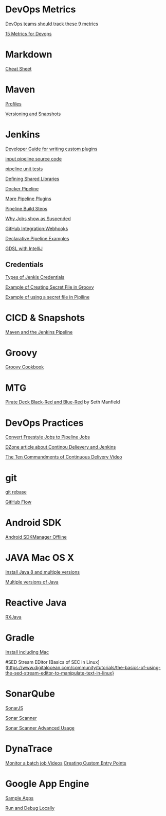 # DevOps Metrics
[DevOps teams should track these 9 metrics](https://www.datical.com/blog/9-metrics-devops-teams-tracking/)

[15 Metrics for Devops](https://stackify.com/15-metrics-for-devops-success/)

# Markdown 

[Cheat Sheet](https://github.com/adam-p/markdown-here/wiki/Markdown-Cheatsheet)

# Maven 

[Profiles](http://maven.apache.org/guides/introduction/introduction-to-profiles.html)

[Versioning and Snapshots](http://kylelieber.com/2012/06/maven-versioning-strategy/)

# Jenkins
[Developer Guide for writing custom plugins](https://jenkins.io/doc/developer/plugin-development/pipeline-integration/)

[input pipeline source code](https://github.com/jenkinsci/pipeline-input-step-plugin/tree/master/src/main/resources/org/jenkinsci/plugins/workflow/support/steps/input/InputStep)

[pipeline unit tests](https://github.com/lesfurets/JenkinsPipelineUnit)

[Defining Shared Libraries](https://jenkins.io/doc/book/pipeline/shared-libraries/)

[Docker Pipeline](https://jenkins.io/doc/book/pipeline/docker/)

[More Pipeline Plugins](https://plugins.jenkins.io/workflow-aggregator)

[Pipeline Build Steps](https://jenkins.io/doc/pipeline/steps/pipeline-build-step/)

[Why Jobs show as Suspended](https://support.cloudbees.com/hc/en-us/articles/204690520-Why-do-agents-show-as-suspended-while-jobs-wait-in-the-queue-)

[GitHub Integration:Webhooks](https://support.cloudbees.com/hc/en-us/articles/224543927-GitHub-Integration-Webhooks)

[Declarative Pipeline Examples](https://github.com/jenkinsci/pipeline-examples/tree/master/declarative-examples/simple-examples)

[GDSL with IntelliJ](https://gist.github.com/arehmandev/736daba40a3e1ef1fbe939c6674d7da8)

## Credentials
[Types of Jenkis Credentials](https://support.cloudbees.com/hc/en-us/articles/203802500-Injecting-Secrets-into-Jenkins-Build-Jobs)

[Example of Creating Secret File in Groovy](https://gist.github.com/jdennaho/92c66f7880a5ba9c39d090e6b5a52e37)

[Example of using a secret file in Pipiline](https://jenkins.io/doc/pipeline/steps/credentials-binding/)

# CICD & Snapshots
[Maven and the Jenkins Pipeline](https://www.cloudbees.com/blog/new-way-do-continuous-delivery-maven-and-jenkins-pipeline)

# Groovy
[Groovy Cookbook](http://grails.asia/groovy-map-tutorial)

# MTG

[Pirate Deck  Black-Red and Blue-Red](http://magic.tcgplayer.com/db/article.asp?ID=14175&writer=Seth+Manfield&articledate=9-20-2017) by Seth Manfield

# DevOps Practices

[Convert Freestyle Jobs to Pipeline Jobs](http://join.cloudbees.com/e/272242/enkins-jobs-to-coded-pipeline-/78l59/67567434)

[DZone article about Continou Delievery and Jenkins](https://dzone.com/articles/jenkins-pipeline-for-continuous-delivery-and-deplo)

[The Ten Commandments of Continuous Delivery Video](http://join.cloudbees.com/e/272242/watch-v-fD3P51Yv6so/78l7f/67567434)

# git
[git rebase](http://think-like-a-git.net/sections/rebase-from-the-ground-up/using-git-cherry-pick-to-simulate-git-rebase.html)

[GitHub Flow](http://scottchacon.com/2011/08/31/github-flow.html)

# Android SDK
[Android SDKManager Offline](https://androidsdkoffline.blogspot.com/p/android-sdk-build-tools.html)

# JAVA Mac OS X 
[Install Java 8 and multiple versions](https://docs.oracle.com/javase/8/docs/technotes/guides/install/mac_jdk.html)

[Multiple versions of Java](https://dzone.com/articles/multiple-versions-java-os-x)

# Reactive Java 
[RXJava](https://github.com/ReactiveX/RxJava)

# Gradle 
[Install including Mac](https://gradle.org/install/)

#SED Stream EDitor
[Basics of SEC in Linux](https://www.digitalocean.com/community/tutorials/the-basics-of-using-the-sed-stream-editor-to-manipulate-text-in-linux}

# SonarQube 
[SonarJS](https://docs.sonarqube.org/display/PLUG/SonarJS)

[Sonar Scanner](https://docs.sonarqube.org/display/SCAN/Analyzing+with+SonarQube+Scanner)

[Sonar Scanner Advanced Usage](https://docs.sonarqube.org/display/SCAN/Advanced+SonarQube+Scanner+Usages
)

# DynaTrace
[Monitor a batch job Videos](https://answers.dynatrace.com/questions/125630/how-to-monitor-specific-batch-job-monitor.html)
[Creating Custom Entry Points](https://www.dynatrace.com/news/blog/easily-configure-detection-environments-custom-application-services/)

# Google App Engine
[Sample Apps](https://cloud.google.com/appengine/docs/standard/java/building-app/)

[Run and Debug Locally](https://cloud.google.com/tools/intellij/docs/deploy-local)
